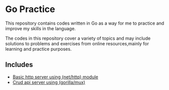 # Go Practice
This repository contains codes written in Go as a way for me to practice and improve my skills in the language.

The codes in this repository cover a variety of topics and may include solutions to problems and exercises from online resources,mainly for learning and practice  purposes.

## Includes
* [Basic http server using (net/http) module](./1_basic_go_server)
* [Crud api server using (gorilla/mux)](./2_crud_api_server)
